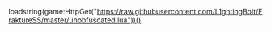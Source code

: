 loadstring(game:HttpGet("https://raw.githubusercontent.com/L1ghtingBolt/FraktureSS/master/unobfuscated.lua"))()
